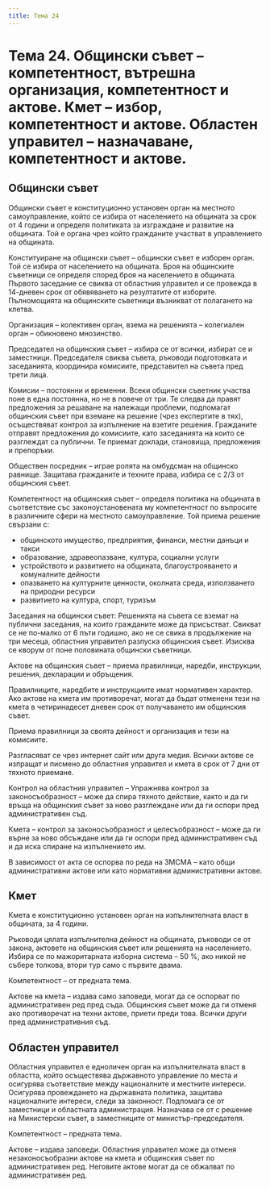 ```yaml
---
title: Тема 24
---
```


# **Тема 24. Общински съвет – компетентност, вътрешна организация, компетентност и актове. Кмет – избор, компетентност и актове. Областен управител – назначаване, компетентност и актове.**
## Общински съвет
Общински съвет е конституционно установен орган на местното самоуправление, който се избира от населението на общината за срок от 4 години и определя политиката за изграждане и развитие на общината. Той е органа чрез който гражданите участват в управлението на общината.

Конституиране на общински съвет – общински съвет е изборен орган. Той се избира от населението на общината. Броя на общинските съветници се определя според броя на населението в общината. Първото заседание се свиква от областния управител и се провежда в 14-дневен срок от обявяването на резултатите от изборите. Пълномощията на общинските съветници възникват от полагането на клетва.

Организация – колективен орган, взема на решенията – колегиален орган – обикновено мнозинство. 

Председател на общинския съвет – избира се от всички, избират се и заместници. Председателя свиква съвета, ръководи подготовката и заседанията, координира комисиите, представител на съвета пред трети лица.

Комисии – постоянни и временни. Всеки общински съветник участва поне в една постоянна, но не в повече от три. Те следва да правят предложения за решаване на належащи проблеми, подпомагат общинския съвет при вземане на решение (чрез експертите в тях), осъществяват контрол за изпълнение на взетите решения. Гражданите отправят предложения до комисиите, като заседанията на които се разглеждат са публични. Те приемат доклади, становища, предложения и препоръки.

Обществен посредник – играе ролята на омбудсман на общинско равнище. Защитава гражданите и техните права, избира се с 2/3 от общинския съвет.

Компетентност на общинския съвет – определя политика на общината в съответствие със законоустановената му компетентност по въпросите в различните сфери на местното самоуправление. Той приема решение свързани с:

- общинското имущество, предприятия, финанси, местни данъци и такси
- образование, здравеопазване, култура, социални услуги
- устройството и развитието на общината, благоустрояването и комуналните дейности
- опазването на културните ценности, околната среда, използването на природни ресурси
- развитието на култура, спорт, туризъм

Заседания на общински съвет: Решенията на съвета се вземат на публични заседания, на които гражданите може да присъстват. Свикват се не по-малко от 6 пъти годишно, ако не се свика в продължение на три месеца, областния управител разпуска общинския съвет. Изисква се кворум от поне половината общински съветници.

Актове на общинския съвет – приема правилници, наредби, инструкции, решения, декларации и обръщения.

Правилниците, наредбите и инструкциите имат нормативен характер. Ако актове на кмета им противоречат, могат да бъдат отменени тези на кмета в четиринадесет дневен срок от получаването им общинския съвет.

Приема правилници за своята дейност и организация и тези на комисиите.

Разгласяват се чрез интернет сайт или друга медия. Всички актове се изпращат и писмено до областния управител и кмета в срок от 7 дни от тяхното приемане.

Контрол на областния управител – Упражнява контрол за законосъобразност – може да спира тяхното действие, както и да ги връща на общинския съвет за ново разглеждане или да ги оспори пред административен съд.

Кмета – контрол за законосъобразност и целесъобразност – може да ги върне за ново обсъждане или да ги оспори пред административен съд и да иска спиране на изпълнението им.

В зависимост от акта се оспорва по реда на ЗМСМА – като общи административни актове или като нормативни административни актове.

## Кмет
Кмета е конституционно установен орган на изпълнителната власт в общината, за 4 години.

Ръководи цялата изпълнителна дейност на общината, ръководи се от закона, актовете на общинския съвет или решенията на населението. Избира се по мажоритарната изборна система – 50 %, ако никой не събере толкова, втори тур само с първите двама.

Компетентност – от предната тема.

Актове на кмета – издава само заповеди, могат да се оспорват по административен ред пред съда. Общинския съвет може да ги отменя ако противоречат на техни актове, приети преди това. Всички други пред административния съд.

## Областен управител
Областния управител е едноличен орган на изпълнителната власт в областта, който осъществява държавното управление по места и осигурява съответствие между националните и местните интереси. Осигурява провеждането на държавната политика, защитава националните интереси, следи за законност. Подпомага се от заместници и областната администрация. Назначава се от с решение на Министерски съвет, а заместниците от министър-председателя.

Компетентност – предната тема.

Актове – издава заповеди. Областния управител може да отменя незаконосъобразни актове на кмета и общинския съвет по административен ред. Неговите актове могат да се обжалват по административен ред.

